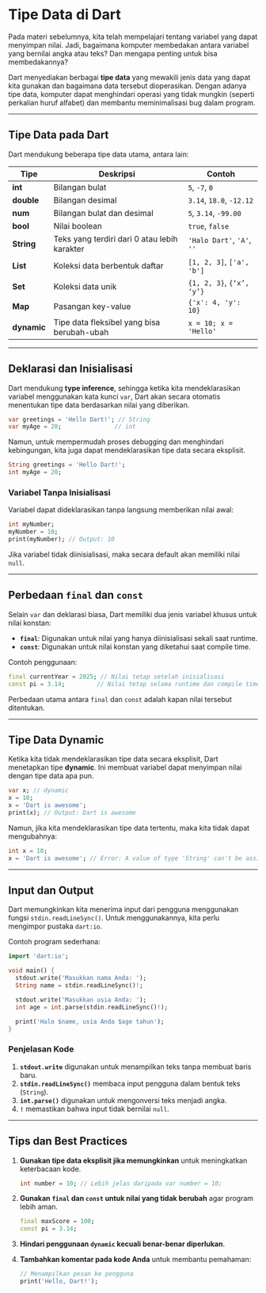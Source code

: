 # Tipe Data di Dart  

Pada materi sebelumnya, kita telah mempelajari tentang variabel yang dapat menyimpan nilai. Jadi, bagaimana komputer membedakan antara variabel yang bernilai angka atau teks? Dan mengapa penting untuk bisa membedakannya?  

Dart menyediakan berbagai **tipe data** yang mewakili jenis data yang dapat kita gunakan dan bagaimana data tersebut dioperasikan. Dengan adanya tipe data, komputer dapat menghindari operasi yang tidak mungkin (seperti perkalian huruf alfabet) dan membantu meminimalisasi bug dalam program.

---

## **Tipe Data pada Dart**  

Dart mendukung beberapa tipe data utama, antara lain:  

| **Tipe**   | **Deskripsi**                                 | **Contoh**                    |  
|------------|-----------------------------------------------|--------------------------------|  
| **int**    | Bilangan bulat                                | `5`, `-7`, `0`                |  
| **double** | Bilangan desimal                              | `3.14`, `18.0`, `-12.12`      |  
| **num**    | Bilangan bulat dan desimal                   | `5`, `3.14`, `-99.00`         |  
| **bool**   | Nilai boolean                                 | `true`, `false`               |  
| **String** | Teks yang terdiri dari 0 atau lebih karakter  | `'Halo Dart'`, `'A'`, `''`    |  
| **List**   | Koleksi data berbentuk daftar                | `[1, 2, 3]`, `['a', 'b']`     |  
| **Set**    | Koleksi data unik                            | `{1, 2, 3}`, `{‘x’, ‘y’}`     |  
| **Map**    | Pasangan key-value                           | `{'x': 4, 'y': 10}`           |  
| **dynamic**| Tipe data fleksibel yang bisa berubah-ubah    | `x = 10; x = 'Hello'`         |  

---

## **Deklarasi dan Inisialisasi**  

Dart mendukung **type inference**, sehingga ketika kita mendeklarasikan variabel menggunakan kata kunci `var`, Dart akan secara otomatis menentukan tipe data berdasarkan nilai yang diberikan.  

```dart
var greetings = 'Hello Dart!'; // String
var myAge = 20;               // int
```  

Namun, untuk mempermudah proses debugging dan menghindari kebingungan, kita juga dapat mendeklarasikan tipe data secara eksplisit.  

```dart
String greetings = 'Hello Dart!';
int myAge = 20;
```  

### **Variabel Tanpa Inisialisasi**  

Variabel dapat dideklarasikan tanpa langsung memberikan nilai awal:  

```dart
int myNumber;  
myNumber = 10;  
print(myNumber); // Output: 10
```  

Jika variabel tidak diinisialisasi, maka secara default akan memiliki nilai `null`.  

---

## **Perbedaan `final` dan `const`**  

Selain `var` dan deklarasi biasa, Dart memiliki dua jenis variabel khusus untuk nilai konstan:  

- **`final`**: Digunakan untuk nilai yang hanya diinisialisasi sekali saat runtime.  
- **`const`**: Digunakan untuk nilai konstan yang diketahui saat compile time.  

Contoh penggunaan:  

```dart
final currentYear = 2025; // Nilai tetap setelah inisialisasi  
const pi = 3.14;         // Nilai tetap selama runtime dan compile time  
```

Perbedaan utama antara `final` dan `const` adalah kapan nilai tersebut ditentukan.  

---

## **Tipe Data Dynamic**  

Ketika kita tidak mendeklarasikan tipe data secara eksplisit, Dart menetapkan tipe **dynamic**. Ini membuat variabel dapat menyimpan nilai dengan tipe data apa pun.  

```dart
var x; // dynamic  
x = 10;  
x = 'Dart is awesome';  
print(x); // Output: Dart is awesome  
```  

Namun, jika kita mendeklarasikan tipe data tertentu, maka kita tidak dapat mengubahnya:  

```dart
int x = 10;  
x = 'Dart is awesome'; // Error: A value of type 'String' can't be assigned to a variable of type 'int'.
```  

---

## **Input dan Output**  

Dart memungkinkan kita menerima input dari pengguna menggunakan fungsi `stdin.readLineSync()`. Untuk menggunakannya, kita perlu mengimpor pustaka `dart:io`.  

Contoh program sederhana:  

```dart
import 'dart:io';

void main() {
  stdout.write('Masukkan nama Anda: ');  
  String name = stdin.readLineSync()!;  

  stdout.write('Masukkan usia Anda: ');  
  int age = int.parse(stdin.readLineSync()!);  

  print('Halo $name, usia Anda $age tahun');  
}
```  

### **Penjelasan Kode**  

1. **`stdout.write`** digunakan untuk menampilkan teks tanpa membuat baris baru.  
2. **`stdin.readLineSync()`** membaca input pengguna dalam bentuk teks (`String`).  
3. **`int.parse()`** digunakan untuk mengonversi teks menjadi angka.  
4. **`!`** memastikan bahwa input tidak bernilai `null`.  

---

## **Tips dan Best Practices**  

1. **Gunakan tipe data eksplisit jika memungkinkan** untuk meningkatkan keterbacaan kode.  
   ```dart
   int number = 10; // Lebih jelas daripada var number = 10;
   ```  

2. **Gunakan `final` dan `const` untuk nilai yang tidak berubah** agar program lebih aman.  
   ```dart
   final maxScore = 100;
   const pi = 3.14;
   ```  

3. **Hindari penggunaan `dynamic` kecuali benar-benar diperlukan**.  

4. **Tambahkan komentar pada kode Anda** untuk membantu pemahaman:  
   ```dart
   // Menampilkan pesan ke pengguna
   print('Hello, Dart!');
   ```  
